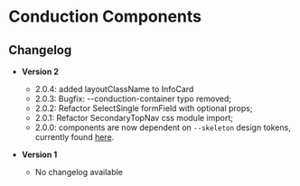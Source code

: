 # Conduction Components

## Changelog

- **Version 2**

  - 2.0.4: added layoutClassName to InfoCard
  - 2.0.3: Bugfix: --conduction-container typo removed;
  - 2.0.2: Refactor SelectSingle formField with optional props;
  - 2.0.1: Refactor SecondaryTopNav css module import;
  - 2.0.0: components are now dependent on `--skeleton` design tokens, currently found [here](https://github.com/OpenCatalogi/web-app/blob/development/pwa/src/styling/design-tokens/skeleton-design-tokens.css).

- **Version 1**

  - No changelog available
